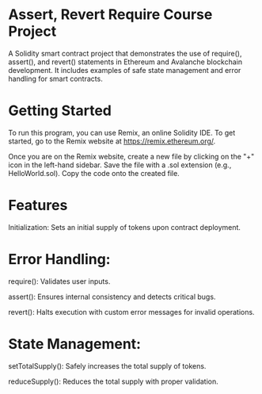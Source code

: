 # Assert, Revert Require Course Project
A Solidity smart contract project that demonstrates the use of require(), assert(), and revert() statements in Ethereum and Avalanche blockchain development. It includes examples of safe state management and error handling for smart contracts.

# Getting Started
To run this program, you can use Remix, an online Solidity IDE. To get started, go to the Remix website at https://remix.ethereum.org/.

Once you are on the Remix website, create a new file by clicking on the "+" icon in the left-hand sidebar. Save the file with a .sol extension (e.g., HelloWorld.sol). Copy the code onto the created file. 

# Features
Initialization: Sets an initial supply of tokens upon contract deployment.

# Error Handling:
require(): Validates user inputs.

assert(): Ensures internal consistency and detects critical bugs.

revert(): Halts execution with custom error messages for invalid operations.

# State Management:
setTotalSupply(): Safely increases the total supply of tokens.

reduceSupply(): Reduces the total supply with proper validation.
